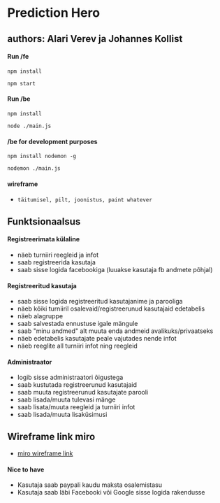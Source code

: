 # Prediction Hero

## authors: Alari Verev ja Johannes Kollist

#### Run /fe

```
npm install
```
```
npm start
```


#### Run /be

```
npm install
```
```
node ./main.js
```

#### /be for development purposes

```
npm install nodemon -g
```
```
nodemon ./main.js
```

#### wireframe

* `täitumisel, pilt, joonistus, paint whatever`

## Funktsionaalsus

#### Registreerimata külaline

* näeb turniiri reegleid ja infot
* saab registreerida kasutaja
* saab sisse logida facebookiga (luuakse kasutaja fb andmete põhjal)

#### Registreeritud kasutaja

* saab sisse logida registreeritud kasutajanime ja parooliga
* näeb kõiki turniiril osalevaid/registreerunud kasutajaid edetabelis
* näeb alagruppe
* saab salvestada ennustuse igale mängule
* saab "minu andmed" alt muuta enda andmeid avalikuks/privaatseks
* näeb edetabelis kasutajate peale vajutades nende infot
* näeb reeglite all turniiri infot ning reegleid

#### Administraator

* logib sisse administraatori õigustega
* saab kustutada registreerunud kasutajaid
* saab muuta registreerunud kasutajate parooli
* saab lisada/muuta tulevasi mänge
* saab lisata/muuta reegleid ja turniiri infot
* saab lisada/muuta lisaküsimusi

## Wireframe link miro

* [miro wireframe link](https://miro.com/welcomeonboard/WUowMmZFamV3elcwRngxUzNQaTlmTVhjVk5qUWtHUmpyT0JNb2lEcEJ3bWxCNVZIclZpUHI1ZENsNjNYZkpBRXwzMDc0NDU3MzY3NTk3NTA3ODY0?invite_link_id=318463819276)


#### Nice to have

* Kasutaja saab paypali kaudu maksta osalemistasu
* Kasutaja saab läbi Facebooki või Google sisse logida rakendusse